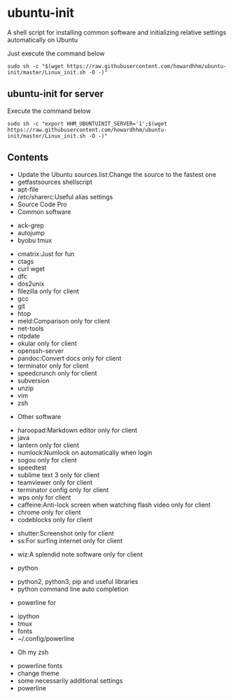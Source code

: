 # ubuntu-init
A shell script for installing common software and initializing relative settings automatically on Ubuntu

Just execute the command below
```shell
sudo sh -c "$(wget https://raw.githubusercontent.com/howardhhm/ubuntu-init/master/Linux_init.sh -O -)"
```
<!-- or
```shell
sudo sh -c "$(curl -fsSL https://raw.githubusercontent.com/howardhhm/ubuntu-init/master/Linux_init.sh)"
``` -->

## ubuntu-init for server
Execute the command below
```shell
sudo sh -c "export HHM_UBUNTUINIT_SERVER='1';$(wget https://raw.githubusercontent.com/howardhhm/ubuntu-init/master/Linux_init.sh -O -)"
```

## Contents
* Update the Ubuntu sources.list:Change the source to the fastest one
* getfastsources shellscript
* apt-file
* /etc/sharerc:Useful alias settings
* Source Code Pro
* Common software
 - ack-grep
 - autojump
 - byobu tmux
 <!-- - chromium -->
 - cmatrix:Just for fun
 - ctags
 - curl wget
 - dfc
 - dos2unix
 - filezilla                        only for client
 - gcc
 - git
 - htop
 - meld:Comparison                  only for client
 - net-tools
 - ntpdate
 - okular                           only for client
 - openssh-server
 - pandoc:Convert docs              only for client
 - terminator                       only for client
 - speedcrunch                      only for client
 - subversion
 - unzip
 - vim
 - zsh
* Other software
 - haroopad:Markdown editor         only for client
 - java
 - lantern                          only for client
 - numlock:Numlock on automatically when login
 - sogou                            only for client
 - speedtest
 - sublime text 3                   only for client
 - teamviewer                       only for client
 - terminator config                only for client
 - wps                              only for client
 - caffeine:Anti-lock screen when watching flash video  only for client
 - chrome                           only for client
 - codeblocks                       only for client
 <!-- - exfat:To read exfat filesystem -->
 - shutter:Screenshot               only for client
 - ss:For surfing internet          only for client
 <!-- - vokoscreen:Video monitor -->
 - wiz:A splendid note software     only for client
* python
 - python2, python3, pip and useful libraries
 - python command line auto completion
* powerline for
 - ipython
 - tmux
 - fonts
 - ~/.config/powerline
* Oh my zsh
 - powerline fonts
 - change theme
 - some necessarily additional settings
 - powerline